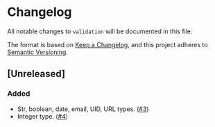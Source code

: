 # Changelog

All notable changes to `validation` will be documented in this file.

The format is based on [Keep a Changelog](https://keepachangelog.com/en/1.0.0/),
and this project adheres to [Semantic Versioning](https://semver.org/spec/v2.0.0.html).

## [Unreleased]

### Added
- Str, boolean, date, email, UID, URL types. ([#3](https://github.com/phenixphp/validation/pull/3))
- Integer type. ([#4](https://github.com/phenixphp/validation/pull/4))
